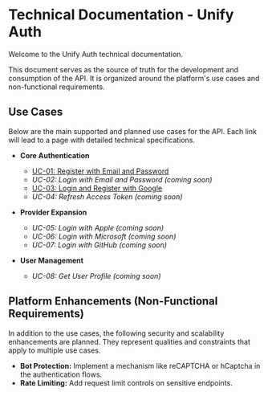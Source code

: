 # Technical Documentation - Unify Auth

Welcome to the Unify Auth technical documentation.

This document serves as the source of truth for the development and consumption of the API. It is organized around the platform's use cases and non-functional requirements.

## Use Cases

Below are the main supported and planned use cases for the API. Each link will lead to a page with detailed technical specifications.

*   **Core Authentication**
    *   [UC-01: Register with Email and Password](./use-cases/01-register-with-email-and-password.md)
    *   *UC-02: Login with Email and Password (coming soon)*
    *   [UC-03: Login and Register with Google](./use-cases/03-login-with-google.md)
    *   *UC-04: Refresh Access Token (coming soon)*

*   **Provider Expansion**
    *   *UC-05: Login with Apple (coming soon)*
    *   *UC-06: Login with Microsoft (coming soon)*
    *   *UC-07: Login with GitHub (coming soon)*

*   **User Management**
    *   *UC-08: Get User Profile (coming soon)*

## Platform Enhancements (Non-Functional Requirements)

In addition to the use cases, the following security and scalability enhancements are planned. They represent qualities and constraints that apply to multiple use cases.

*   **Bot Protection:** Implement a mechanism like reCAPTCHA or hCaptcha in the authentication flows.
*   **Rate Limiting:** Add request limit controls on sensitive endpoints.
